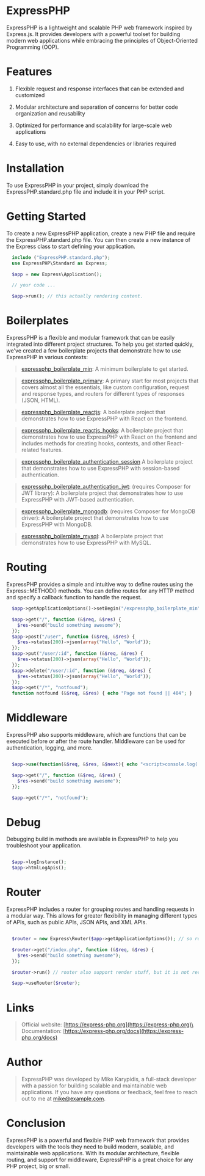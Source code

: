 # ExpressPHP

ExpressPHP is a lightweight and scalable PHP web framework inspired by Express.js. It provides developers with a powerful toolset for building modern web applications while embracing the principles of Object-Oriented Programming (OOP).

# Features

  1. Flexible request and response interfaces that can be extended and customized

  2. Modular architecture and separation of concerns for better code organization and reusability

  3. Optimized for performance and scalability for large-scale web applications

  4. Easy to use, with no external dependencies or libraries required

# Installation
To use ExpressPHP in your project, simply download the ExpressPHP.standard.php file and include it in your PHP script.


# Getting Started
To create a new ExpressPHP application, create a new PHP file and require the ExpressPHP.standard.php file. You can then create a new instance of the Express class to start defining your application.

```php
  include ("ExpressPHP.standard.php");
  use ExpressPHP\Standard as Express;

  $app = new Express\Application();

  // your code ...

  $app->run(); // this actually rendering content.

```

# Boilerplates

ExpressPHP is a flexible and modular framework that can be easily integrated into different project structures. To help you get started quickly, we've created a few boilerplate projects that demonstrate how to use ExpressPHP in various contexts:

  > [expressphp_boilerplate_min](expressphp_boilerplate_min): 
  A minimum boilerplate to get started.

  > [expressphp_boilerplate_primary](expressphp_boilerplate_primary): 
  A primary start for most projects that covers almost all the essentials, like custom configuration, request and response types, and routers for different types of responses (JSON, HTML).

  > [expressphp_boilerplate_reactjs](expressphp_boilerplate_reactjs): 
  A boilerplate project that demonstrates how to use ExpressPHP with React on the frontend.
  
  > [expressphp_boilerplate_reactjs_hooks](expressphp_boilerplate_reactjs_hooks): 
  A boilerplate project that demonstrates how to use ExpressPHP with React on the frontend and includes methods for creating hooks, contexts, and other React-related features.

  > [expressphp_boilerplate_authentication_session](expressphp_boilerplate_authentication_session) A boilerplate project that demonstrates how to use ExpressPHP with session-based authentication.

  > [expressphp_boilerplate_authentication_jwt](expressphp_boilerplate_authentication_jwt):
    (requires Composer for JWT library): A boilerplate project that demonstrates how to use ExpressPHP with JWT-based authentication.

  > [expressphp_boilerplate_mongodb](expressphp_boilerplate_mongodb):
    (requires Composer for MongoDB driver): A boilerplate project that demonstrates how to use ExpressPHP with MongoDB.

  > [expressphp_boilerplate_mysql](expressphp_boilerplate_mysql):
    A boilerplate project that demonstrates how to use ExpressPHP with MySQL.


# Routing

ExpressPHP provides a simple and intuitive way to define routes using the Express::METHOD() methods. You can define routes for any HTTP method and specify a callback function to handle the request.

```php  
  $app->getApplicationOptions()->setBegin("/expressphp_boilerplate_min"); // this will ingore part of url, usefull when working with multiple projects using vanilla php and apache server. Look example on expressphp_boilerplate_min

  $app->get("/", function (&$req, &$res) {
    $res->send("build something awesome");
  });
  $app->post("/user", function (&$req, &$res) {
    $res->status(200)->json(array("Hello", "World"));
  });
  $app->put("/user/:id", function (&$req, &$res) {
    $res->status(200)->json(array("Hello", "World"));
  });
  $app->delete("/user/:id", function (&$req, &$res) {
    $res->status(200)->json(array("Hello", "World"));
  });
  $app->get("/*", "notfound");
  function notfound (&$req, &$res) { echo "Page not found || 404"; }
```

# Middleware

ExpressPHP also supports middleware, which are functions that can be executed before or after the route handler. Middleware can be used for authentication, logging, and more.

```php

  $app->use(function(&$req, &$res, &$next){ echo "<script>console.log('middleware is running')</script>"; $next = true; });

  $app->get("/", function (&$req, &$res) {
    $res->send("build something awesome");
  });

  $app->get("/*", "notfound");

```


# Debug

Debugging build in methods are available in ExpressPHP to help you troubleshoot your application.

```php

  $app->logInstance();
  $app->htmlLogApis();

```

# Router
ExpressPHP includes a router for grouping routes and handling requests in a modular way. This allows for greater flexibility in managing different types of APIs, such as public APIs, JSON APIs, and XML APIs.

```php

  $router = new Express\Router($app->getApplicationOptions()); // so router will have same configuration with primary app. But ofc this can be changed.

  $router->get("/index.php", function (&$req, &$res) {
    $res->send("build something awesome");
  });

  $router->run() // router also support render stuff, but it is not recomended.

  $app->useRouter($router);

```


# Links
  > Official website: [https://express-php.org](https://express-php.org)\
  > Documentation: [https://express-php.org/docs](https://express-php.org/docs)

# Author
  >ExpressPHP was developed by Mike Karypidis, a full-stack developer with a passion for building scalable and maintainable web applications. If you have any questions or feedback, feel free to reach out to me at mike@example.com.

# Conclusion
ExpressPHP is a powerful and flexible PHP web framework that provides developers with the tools they need to build modern, scalable, and maintainable web applications. With its modular architecture, flexible routing, and support for middleware, ExpressPHP is a great choice for any PHP project, big or small.